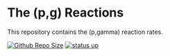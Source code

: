 # The (p,g) Reactions
This repository contains the (p,gamma) reaction rates.

[![Github Repo Size](https://img.shields.io/github/repo-size/Monte-Carlo-Reaction-Rates/pg_reactions?style=plastic&logo=github&color=dodgerblue
)](https://github.com/Monte-Carlo-Reaction-Rates/pg_reactions)    [![status up](https://img.shields.io/website?up_message=running&up_color=green&down_message=under%20construction&down_color=red&url=https%3A%2F%2Fgithub.com%2FMonte-Carlo-Reaction-Rates%2Fpg_reactions&style=plastic&logo=github
)](https://github.com/Monte-Carlo-Reaction-Rates/pg_reactions)
<!---
This is a comment:
[![status down](https://napkin-examples.npkn.net/site-status-badge/400)](https://github.com/Monte-Carlo-Reaction-Rates/pg_reactions) 
[![status up](https://napkin-examples.npkn.net/site-status-badge/)](https://github.com/Monte-Carlo-Reaction-Rates/pg_reactions)
-->
